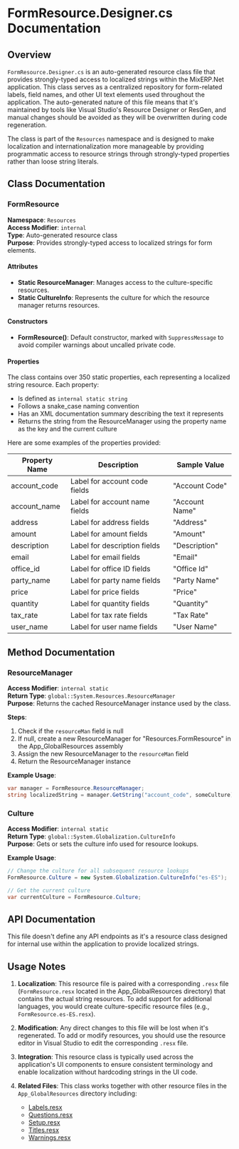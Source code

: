 # FormResource.Designer.cs Documentation

## Overview

`FormResource.Designer.cs` is an auto-generated resource class file that provides strongly-typed access to localized strings within the MixERP.Net application. This class serves as a centralized repository for form-related labels, field names, and other UI text elements used throughout the application. The auto-generated nature of this file means that it's maintained by tools like Visual Studio's Resource Designer or ResGen, and manual changes should be avoided as they will be overwritten during code regeneration.

The class is part of the `Resources` namespace and is designed to make localization and internationalization more manageable by providing programmatic access to resource strings through strongly-typed properties rather than loose string literals.

## Class Documentation

### FormResource

**Namespace**: `Resources`  
**Access Modifier**: `internal`  
**Type**: Auto-generated resource class  
**Purpose**: Provides strongly-typed access to localized strings for form elements.

#### Attributes

- **Static ResourceManager**: Manages access to the culture-specific resources.
- **Static CultureInfo**: Represents the culture for which the resource manager returns resources.

#### Constructors

- **FormResource()**: Default constructor, marked with `SuppressMessage` to avoid compiler warnings about uncalled private code.

#### Properties

The class contains over 350 static properties, each representing a localized string resource. Each property:
- Is defined as `internal static string`
- Follows a snake_case naming convention
- Has an XML documentation summary describing the text it represents
- Returns the string from the ResourceManager using the property name as the key and the current culture

Here are some examples of the properties provided:

| Property Name | Description | Sample Value |
|---------------|-------------|--------------|
| account_code | Label for account code fields | "Account Code" |
| account_name | Label for account name fields | "Account Name" |
| address | Label for address fields | "Address" |
| amount | Label for amount fields | "Amount" |
| description | Label for description fields | "Description" |
| email | Label for email fields | "Email" |
| office_id | Label for office ID fields | "Office Id" |
| party_name | Label for party name fields | "Party Name" |
| price | Label for price fields | "Price" |
| quantity | Label for quantity fields | "Quantity" |
| tax_rate | Label for tax rate fields | "Tax Rate" |
| user_name | Label for user name fields | "User Name" |

## Method Documentation

### ResourceManager

**Access Modifier**: `internal static`  
**Return Type**: `global::System.Resources.ResourceManager`  
**Purpose**: Returns the cached ResourceManager instance used by the class.

**Steps**:
1. Check if the `resourceMan` field is null
2. If null, create a new ResourceManager for "Resources.FormResource" in the App_GlobalResources assembly
3. Assign the new ResourceManager to the `resourceMan` field
4. Return the ResourceManager instance

**Example Usage**:
```csharp
var manager = FormResource.ResourceManager;
string localizedString = manager.GetString("account_code", someCulture);
```

### Culture

**Access Modifier**: `internal static`  
**Return Type**: `global::System.Globalization.CultureInfo`  
**Purpose**: Gets or sets the culture info used for resource lookups.

**Example Usage**:
```csharp
// Change the culture for all subsequent resource lookups
FormResource.Culture = new System.Globalization.CultureInfo("es-ES");

// Get the current culture
var currentCulture = FormResource.Culture;
```

## API Documentation

This file doesn't define any API endpoints as it's a resource class designed for internal use within the application to provide localized strings.

## Usage Notes

1. **Localization**: This resource file is paired with a corresponding `.resx` file (`FormResource.resx` located in the App_GlobalResources directory) that contains the actual string resources. To add support for additional languages, you would create culture-specific resource files (e.g., `FormResource.es-ES.resx`).

2. **Modification**: Any direct changes to this file will be lost when it's regenerated. To add or modify resources, you should use the resource editor in Visual Studio to edit the corresponding `.resx` file.

3. **Integration**: This resource class is typically used across the application's UI components to ensure consistent terminology and enable localization without hardcoding strings in the UI code.

4. **Related Files**: This class works together with other resource files in the `App_GlobalResources` directory including:
   - [Labels.resx](MixERP.Net.FrontEnd/App_GlobalResources/Labels.resx)
   - [Questions.resx](MixERP.Net.FrontEnd/App_GlobalResources/Questions.resx)
   - [Setup.resx](MixERP.Net.FrontEnd/App_GlobalResources/Setup.resx)
   - [Titles.resx](MixERP.Net.FrontEnd/App_GlobalResources/Titles.resx)
   - [Warnings.resx](MixERP.Net.FrontEnd/App_GlobalResources/Warnings.resx)